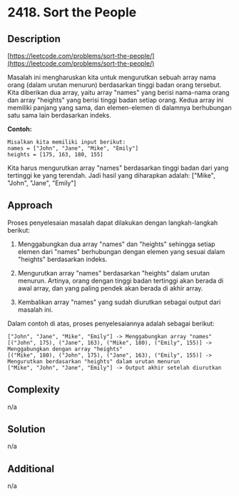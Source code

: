 # 2418. Sort the People

## Description

[https://leetcode.com/problems/sort-the-people/](https://leetcode.com/problems/sort-the-people/)

Masalah ini mengharuskan kita untuk mengurutkan sebuah array nama orang (dalam urutan menurun) berdasarkan tinggi badan orang tersebut. Kita diberikan dua array, yaitu array "names" yang berisi nama-nama orang dan array "heights" yang berisi tinggi badan setiap orang.
Kedua array ini memiliki panjang yang sama, dan elemen-elemen di dalamnya berhubungan satu sama lain berdasarkan indeks.

**Contoh:**

```text
Misalkan kita memiliki input berikut:
names = ["John", "Jane", "Mike", "Emily"]
heights = [175, 163, 180, 155]
```

Kita harus mengurutkan array "names" berdasarkan tinggi badan dari yang tertinggi ke yang terendah. Jadi hasil yang diharapkan adalah:
["Mike", "John", "Jane", "Emily"]

## Approach

Proses penyelesaian masalah dapat dilakukan dengan langkah-langkah berikut:

1. Menggabungkan dua array "names" dan "heights" sehingga setiap elemen dari "names" berhubungan dengan elemen yang sesuai dalam "heights" berdasarkan indeks.

2. Mengurutkan array "names" berdasarkan "heights" dalam urutan menurun.
   Artinya, orang dengan tinggi badan tertinggi akan berada di awal array, dan yang paling pendek akan berada di akhir array.

3. Kembalikan array "names" yang sudah diurutkan sebagai output dari masalah ini.

Dalam contoh di atas, proses penyelesaiannya adalah sebagai berikut:

```text
["John", "Jane", "Mike", "Emily"] -> Menggabungkan array "names"
[("John", 175), ("Jane", 163), ("Mike", 180), ("Emily", 155)] -> Menggabungkan dengan array "heights"
[("Mike", 180), ("John", 175), ("Jane", 163), ("Emily", 155)] -> Mengurutkan berdasarkan "heights" dalam urutan menurun
["Mike", "John", "Jane", "Emily"] -> Output akhir setelah diurutkan
```

## Complexity

n/a

## Solution

n/a

## Additional

n/a
